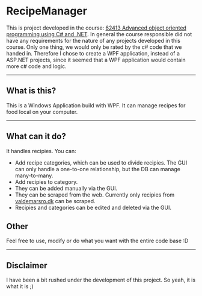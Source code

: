 # RecipeManager
 This is project developed in the course: [62413 Advanced object oriented programming using C# and .NET](http://kurser.dtu.dk/course/62413).
 In general the course responsible did not have any requirements for the nature of any projects developed in this course. Only one thing, we would only be rated by the c# code that we handed in.
 Therefore I chose to create a WPF application, instead of a ASP.NET projects, since it seemed that a WPF application would contain more c# code and logic.

---
## What is this?
 This is a Windows Application build with WPF. It can manage recipes for food local on your computer.

---
## What can it do?
 It handles recipies. You can:
  - Add recipe categories, which can be used to divide recipies. The GUI can only handle a one-to-one relationship, but the DB can manage many-to-many.
  - Add recipies to category.
   - They can be added manually via the GUI.
   - They can be scraped from the web. Currently only recipies from [valdemarsro.dk](https://valdemarsro.dk) can be scraped.
  - Recipies and categories can be edited and deleted via the GUI.

## Other
 Feel free to use, modify or do what you want with the entire code base :D

---
## Disclaimer
 I have been a bit rushed under the development of this project. So yeah, it is what it is ;)
